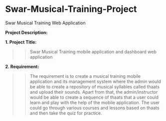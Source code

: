 # Swar-Musical-Training-Project
Swar Musical Training Web Application

**Project Description:**

**1. Project Title:**    
>> Swar Musical Training mobile application and dashboard web application

**2. Requirement:**
>> The requirement is to create a musical training mobile application and its management system where the admin would be able to create a repository of musical syllables called thaats and upload their sounds.
>> Apart from that, the admin/instructor would be able to create a sequence of thaats that a user could learn and play with the help of the mobile application.
>> The user could go through various courses and lessons based on thaats and then take the quiz for practice.
